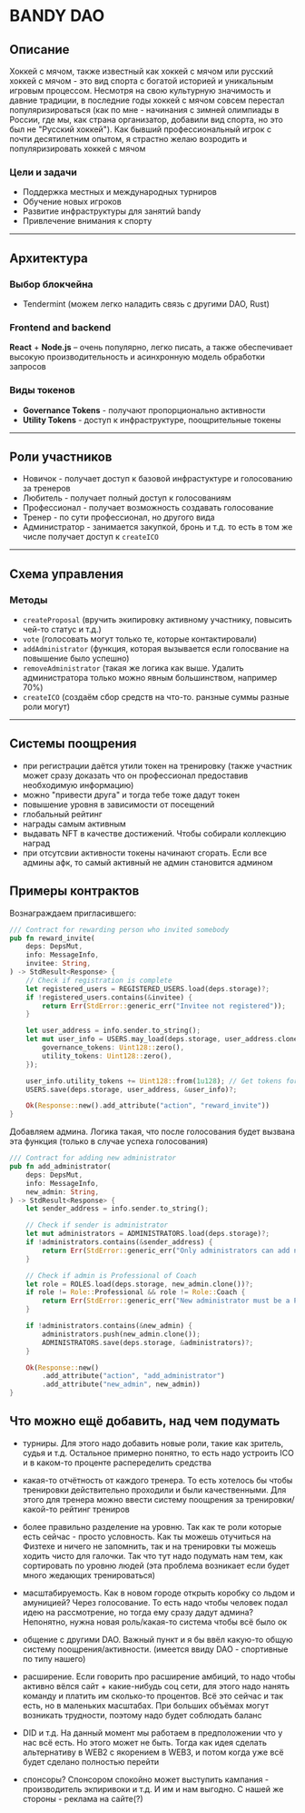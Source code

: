 # BANDY DAO

## Описание
Хоккей с мячом, также известный как хоккей с мячом или русский хоккей с мячом - это вид спорта с богатой историей и уникальным игровым процессом. Несмотря на свою культурную значимость и давние традиции, в последние годы хоккей с мячом совсем перестал популяризироваться (как по мне - начинания с зимней олимпиады в России, где мы, как страна организатор, добавили вид спорта, но это был не "Русский хоккей"). Как бывший профессиональный игрок с почти десятилетним опытом, я страстно желаю возродить и популяризировать хоккей с мячом

### Цели и задачи
- Поддержка местных и международных турниров
- Обучение новых игроков
- Развитие инфраструктуры для занятий bandy
- Привлечение внимания к спорту

---

## Архитектура

### Выбор блокчейна

- Tendermint (можем легко наладить связь с другими DAO, Rust)

### Frontend and backend

**React** + **Node.js** – очень популярно, легко писать, а также обеспечивает высокую производительность и асинхронную модель обработки запросов

### Виды токенов

- **Governance Tokens** - получают пропорционально активности
- **Utility Tokens** - доступ к инфраструктуре, поощрительные токены

---

## Роли участников
- Новичок - получает доступ к базовой инфрастуктуре и голосованию за тренеров
- Любитель - получает полный доступ к голосованиям
- Профессионал - получает возможность создавать голосование
- Тренер - по сути профессионал, но другого вида
- Администратор - занимается закупкой, бронь и т.д. то есть в том же числе получает доступ к `createICO`

---

## Схема управления
### Методы
- `createProposal` (вручить экипировку активному участнику, повысить чей-то статус и т.д.)
- `vote` (голосовать могут только те, которые контактировали)
- `addAdministrator` (функция, которая вызывается если голосвание на повышение было успешно)
- `removeAdministrator` (такая же логика как выше. Удалить администратора только можно явным большинством, например 70%)
- `createICO` (создаём сбор средств на что-то. ранзные суммы разные роли могут)

--- 

## Системы поощрения
- при регистрации даётся утили токен на тренировку (также участник может сразу доказать что он профессионал предоставив необходимую информацию)
- можно "привести друга" и тогда тебе тоже дадут токен
- повышение уровня в зависимости от посещений
- глобальный рейтинг
- награды самым активным
- выдавать NFT в качестве достижений. Чтобы собирали коллекцию наград
- при отсутсвии активности токены начинают сгорать. Если все админы афк, то самый активный не админ становится админом

## Примеры контрактов

Вознаграждаем пригласившего:
```Rust
/// Contract for rewarding person who invited somebody
pub fn reward_invite(
    deps: DepsMut,
    info: MessageInfo,
    invitee: String,
) -> StdResult<Response> {
    // Check if registration is complete
    let registered_users = REGISTERED_USERS.load(deps.storage)?;
    if !registered_users.contains(&invitee) {
        return Err(StdError::generic_err("Invitee not registered"));
    }

    let user_address = info.sender.to_string();
    let mut user_info = USERS.may_load(deps.storage, user_address.clone())?.unwrap_or(TokenInfo {
        governance_tokens: Uint128::zero(),
        utility_tokens: Uint128::zero(),
    });

    user_info.utility_tokens += Uint128::from(1u128); // Get tokens for invitation
    USERS.save(deps.storage, user_address, &user_info)?;

    Ok(Response::new().add_attribute("action", "reward_invite"))
}
```

Добавляем админа. Логика такая, что после голосования будет вызвана эта функция (только в случае успеха голосования)

```Rust
/// Contract for adding new administrator
pub fn add_administrator(
    deps: DepsMut,
    info: MessageInfo,
    new_admin: String,
) -> StdResult<Response> {
    let sender_address = info.sender.to_string();

    // Check if sender is administrator
    let mut administrators = ADMINISTRATORS.load(deps.storage)?;
    if !administrators.contains(&sender_address) {
        return Err(StdError::generic_err("Only administrators can add new administrators"));
    }

    // Check if admin is Professional of Coach
    let role = ROLES.load(deps.storage, new_admin.clone())?;
    if role != Role::Professional && role != Role::Coach {
        return Err(StdError::generic_err("New administrator must be a Professional or a Coach"));
    }

    if !administrators.contains(&new_admin) {
        administrators.push(new_admin.clone());
        ADMINISTRATORS.save(deps.storage, &administrators)?;
    }

    Ok(Response::new()
        .add_attribute("action", "add_administrator")
        .add_attribute("new_admin", new_admin))
}
```

## Что можно ещё добавить, над чем подумать
- турниры. Для этого надо добавить новые роли, такие как зритель, судья и т.д. Остальное примерно понятно, то есть надо устроить ICO и в каком-то проценте распеределить средства

- какая-то отчётность от каждого тренера. То есть хотелось бы чтобы тренировки действительно проходили и были качественными. Для этого для тренера можно ввести систему поощрения за тренировки/какой-то рейтинг трениров

- более правильно разделение на уровню. Так как те роли которые есть сейчас - просто условность. Как ты можешь отучиться на Физтехе и ничего не запомнить, так и на тренировки ты можешь ходить чисто для галочки. Так что тут надо подумать нам тем, как сортировать по уровню людей (эта проблема возникает если будет много жедающих тренироваться)

- масштабируемость. Как в новом городе открыть коробку со льдом и амуницией? Через голосование. То есть надо чтобы человек подал идею на рассмотрение, но тогда ему сразу дадут админа? Непонятно, нужна новая роль/какая-то система чтобы всё было ок

- общение с другими DAO. Важный пункт и я бы ввёл какую-то общую систему поощрения/активности. (имеется ввиду DAO - спортивные по типу нашего)

- расширение. Если говорить про расширение амбиций, то надо чтобы активно вёлся сайт + какие-нибудь соц сети, для этого надо нанять команду и платить им сколько-то процентов. Всё это сейчас и так есть, но в маленьких масштабах. При больших объёмах могут возникать трудности, поэтому надо будет соблюдать баланс

- DID и т.д. На данный момент мы работаем в предположении что у нас всё есть. Но этого может не быть. Тогда как идея сделать альтернативу в WEB2 с якорением в WEB3, и потом когда уже всё будет сделано полностью перейти

- спонсоры? Спонсором спокойно может выступить кампания - производитель экпиривоки и т.д. И им и нам выгодно. С нашей же стороны - реклама на сайте(?)
